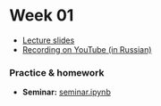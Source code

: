 # Week 01

* [Lecture slides](https://docs.google.com/presentation/d/12x2SC8Fkm8H0J_dxGqELEGof5vtJPA0_Nel1-x3x5Bs/edit?usp=sharing)
* [Recording on YouTube (in Russian)](https://youtu.be/mbR66x-jhco?si=hs3uWuHA5J3gM8JI)

### Practice & homework

* __Seminar:__ [seminar.ipynb](./seminar.ipynb)

<!-- ### Additional Materials -->
<!-- 
* [Waveform for dummies](https://pudding.cool/2018/02/waveforms/)
* [DFT and FFT](http://www.robots.ox.ac.uk/~sjrob/Teaching/SP/l7.pdf)
* [Visualization of Nyquist-Shannon theorem](http://195.134.76.37/applets/AppletNyquist/Appl_Nyquist2.html)
* [In details about MelScale and MFCC](http://practicalcryptography.com/miscellaneous/machine-learning/guide-mel-frequency-cepstral-coefficients-mfccs/)
* [Fourier Transfor for dummies (YouTube)](https://www.youtube.com/watch?v=spUNpyF58BY&t=1s&ab_channel=3Blue1Brown) -->
